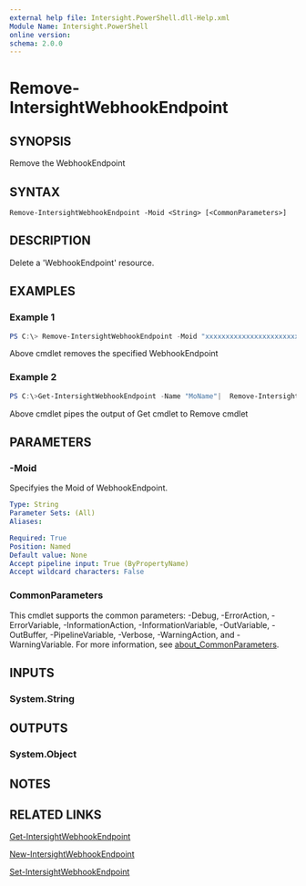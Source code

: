 ```yaml
---
external help file: Intersight.PowerShell.dll-Help.xml
Module Name: Intersight.PowerShell
online version:
schema: 2.0.0
---
```


# Remove-IntersightWebhookEndpoint

## SYNOPSIS
Remove the WebhookEndpoint

## SYNTAX

```
Remove-IntersightWebhookEndpoint -Moid <String> [<CommonParameters>]
```

## DESCRIPTION
Delete a &apos;WebhookEndpoint&apos; resource.

## EXAMPLES

### Example 1
```powershell
PS C:\> Remove-IntersightWebhookEndpoint -Moid "xxxxxxxxxxxxxxxxxxxxxxxxxxx"
```
Above cmdlet removes the specified WebhookEndpoint 

### Example 2
```powershell
PS C:\>Get-IntersightWebhookEndpoint -Name "MoName"|  Remove-IntersightWebhookEndpoint
```
Above cmdlet pipes the output of Get cmdlet to Remove cmdlet

## PARAMETERS

### -Moid
Specifyies the Moid of WebhookEndpoint.

```yaml
Type: String
Parameter Sets: (All)
Aliases:

Required: True
Position: Named
Default value: None
Accept pipeline input: True (ByPropertyName)
Accept wildcard characters: False
```

### CommonParameters
This cmdlet supports the common parameters: -Debug, -ErrorAction, -ErrorVariable, -InformationAction, -InformationVariable, -OutVariable, -OutBuffer, -PipelineVariable, -Verbose, -WarningAction, and -WarningVariable. For more information, see [about_CommonParameters](http://go.microsoft.com/fwlink/?LinkID=113216).

## INPUTS

### System.String

## OUTPUTS

### System.Object
## NOTES

## RELATED LINKS

[Get-IntersightWebhookEndpoint](./Get-IntersightWebhookEndpoint.md)

[New-IntersightWebhookEndpoint](./New-IntersightWebhookEndpoint.md)

[Set-IntersightWebhookEndpoint](./Set-IntersightWebhookEndpoint.md)

